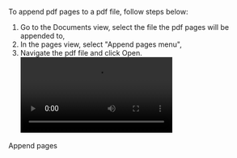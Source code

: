 To append pdf pages to a pdf file, follow steps below:

1. Go to the Documents view, select the file the pdf pages will be appended to,
2. In the pages view, select "Append pages menu",
3. Navigate the pdf file and click Open.
![type:video](assets/media/append_page.mp4)
<figcaption>Append pages</figcaption>
